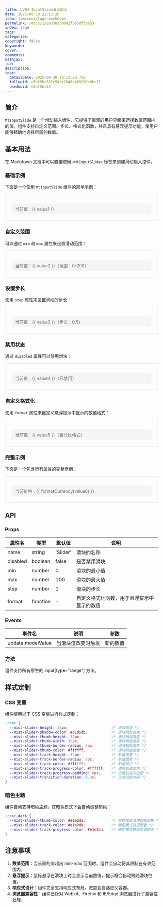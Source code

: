 ```yaml
---
title: LV04-InputSlide滑动输入
date: 2025-08-30 22:13:20
icon: famicons:logo-markdown
permalink: /docs/126b038ab0082f3e5df5ba53
index: true
tags:
categories:
copyright: false
keywords:
cover:
comments:
mathjax:
top:
description:
tdoc:
  detailDate: 2025-08-30 22:13:20.755
  fulluuid: e5df5ba537c54bc2848e489290c6bcf7
  useduuid: e5df5ba53
---
```



<script setup>
import { MtInputSlide } from "vitepress-theme-mist"
import { ref } from 'vue'

const value1 = ref(50)  // 基础示例
const value2 = ref(100) // 自定义范围示例
const value3 = ref(5)   // 设置步长示例
const value4 = ref(30)  // 禁用状态示例
const value5 = ref(75)  // 自定义格式化示例
const formatPercentage = (val) => {
  return `${val}%`
}

// 完整示例
const value6 = ref(500)
const formatCurrency = (val) => {
  return `¥${val}`
}
</script>

<!-- more -->

## 简介

`MtInputSlide` 是一个滑动输入组件，它提供了直观的用户界面来选择数值范围内的值。组件支持自定义范围、步长、格式化函数，并且具有悬浮提示功能，使用户能够精确地选择所需的数值。

## 基本用法

在 Markdown 文档中可以直接使用 `<MtInputSlide>` 标签来创建滑动输入控件。

### 基础示例

下面是一个使用 `MtInputSlide` 组件的简单示例：

<div class="preview-container">
  <MtInputSlide v-model="value1" />
  <div class="value-display">当前值：{{ value1 }}</div>
</div>

### 自定义范围

可以通过 `min` 和 `max` 属性来设置滑动范围：

<div class="preview-container">
  <MtInputSlide v-model="value2" :min="0" :max="200" />
  <div class="value-display">当前值：{{ value2 }}（范围：0-200）</div>
</div>

### 设置步长

使用 `step` 属性来设置滑动的步长：

<div class="preview-container">
  <MtInputSlide v-model="value3" :min="0" :max="10" :step="0.5" />
  <div class="value-display">当前值：{{ value3 }}（步长：0.5）</div>
</div>

### 禁用状态

通过 `disabled` 属性可以禁用滑块：

<div class="preview-container">
  <MtInputSlide v-model="value4" :disabled="true" />
  <div class="value-display">当前值：{{ value4 }}（已禁用）</div>
</div>

### 自定义格式化

使用 `format` 属性来自定义悬浮提示中显示的数值格式：

<div class="preview-container">
  <MtInputSlide v-model="value5" :min="0" :max="100" :format="formatPercentage" />
  <div class="value-display">当前值：{{ value5 }}（百分比格式）</div>
</div>

### 完整示例

下面是一个包含所有属性的完整示例：

<div class="preview-container">
  <MtInputSlide
    v-model="value6"
    name="价格滑块"
    :min="100"
    :max="1000"
    :step="50"
    :format="formatCurrency"
  />
  <div class="value-display">当前价格：{{ formatCurrency(value6) }}</div>
</div>


## API

### Props

| 属性名 | 类型 | 默认值 | 说明 |
|--------|------|--------|------|
| name | string | 'Slider' | 滑块的名称 |
| disabled | boolean | false | 是否禁用滑块 |
| min | number | 0 | 滑块的最小值 |
| max | number | 100 | 滑块的最大值 |
| step | number | 1 | 滑块的步长 |
| format | function | - | 自定义格式化函数，用于悬浮提示中显示的数值 |

### Events

| 事件名 | 说明 | 参数 |
|--------|------|------|
| update:modelValue | 当滑块值改变时触发 | 新的数值 |

### 方法

组件支持所有原生的 input[type="range"] 方法。

## 样式定制

### CSS 变量

组件使用以下 CSS 变量进行样式定制：

```css
:root {
  --mist-slider-height: 32px;                    /* 滑块高度 */
  --mist-slider-shadow-color: #d1d5db;           /* 滑块阴影颜色 */
  --mist-slider-thumb-height: 32px;              /* 滑块拇指高度 */
  --mist-slider-thumb-width: 32px;               /* 滑块拇指宽度 */
  --mist-slider-thumb-border-radius: 6px;        /* 滑块拇指圆角 */
  --mist-slider-thumb-color: #ffffff;            /* 滑块拇指颜色 */
  --mist-slider-track-height: 32px;              /* 轨道高度 */
  --mist-slider-track-border-radius: 6px;        /* 轨道圆角 */
  --mist-slider-track-color: #ffffff;            /* 轨道颜色 */
  --mist-slider-track-progress-color: #ffffff;   /* 进度轨道颜色 */
  --mist-slider-track-progress-padding: 0px;     /* 进度轨道内边距 */
  --mist-slider-transition-duration: 0.3s;       /* 过渡动画时间 */
}
```

### 暗色主题

组件自动支持暗色主题，在暗色模式下会自动调整颜色：

```css
:root.dark {
  --mist-slider-thumb-color: #e1e2da;            /* 暗色模式滑块拇指颜色 */
  --mist-slider-track-color: #e1e2da;            /* 暗色模式轨道颜色 */
  --mist-slider-track-progress-color: #e1e2da;   /* 暗色模式进度轨道颜色 */
}
```

## 注意事项

1. **数值范围**：当设置的值超出 min-max 范围时，组件会自动将其限制在有效范围内。
2. **悬浮提示**：鼠标悬浮在滑块上时会显示当前数值，提示框会自动跟随滑块位置。
3. **响应式设计**：组件完全支持响应式布局，宽度会自适应父容器。
4. **浏览器兼容性**：组件已针对 Webkit、Firefox 和 IE/Edge 浏览器进行了兼容性处理。

<style scoped>
.preview-container {
  padding: 20px;
  border: 1px solid #ddd;
  border-radius: 4px;
  margin-bottom: 20px;
}

.value-display {
  margin-top: 10px;
  padding: 8px 12px;
  background-color: #f5f5f5;
  border-radius: 4px;
  font-size: 14px;
  color: #666;
}
</style>

